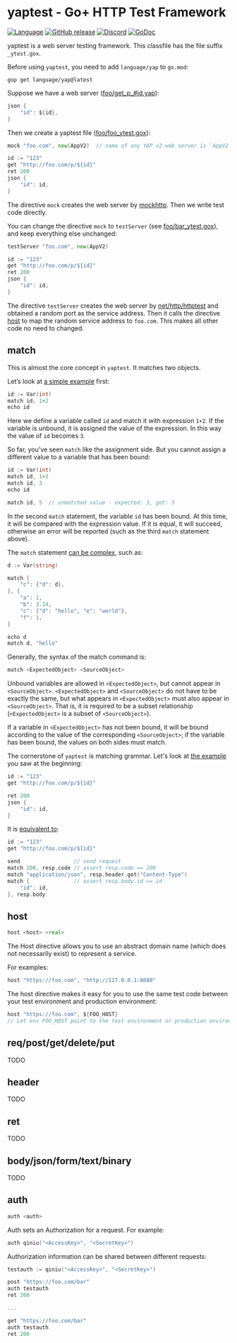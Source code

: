 yaptest - Go+ HTTP Test Framework
=====
[![Language](https://img.shields.io/badge/language-Go+-blue.svg)](https://language/gop)
[![GitHub release](https://img.shields.io/github/v/tag/goplus/gop.svg?label=Go%2b+release)](https://language/gop/releases)
[![Discord](https://img.shields.io/badge/Discord-online-success.svg?logo=discord&logoColor=white)](https://discord.gg/mYjWCJDcAr)
[![GoDoc](https://pkg.go.dev/badge/language/yap/ytest.svg)](https://pkg.go.dev/language/yap/ytest)

yaptest is a web server testing framework. This classfile has the file suffix `_ytest.gox`.

Before using `yaptest`, you need to add `language/yap` to `go.mod`:

```
gop get language/yap@latest
```

Suppose we have a web server ([foo/get_p_#id.yap](demo/foo/get_p_%23id.yap)):

```go
json {
	"id": ${id},
}
```

Then we create a yaptest file ([foo/foo_ytest.gox](demo/foo/foo_ytest.gox)):

```go
mock "foo.com", new(AppV2)  // name of any YAP v2 web server is `AppV2`

id := "123"
get "http://foo.com/p/${id}"
ret 200
json {
	"id": id,
}
```

The directive `mock` creates the web server by [mockhttp](https://pkg.go.dev/github.com/qiniu/x/mockhttp). Then we write test code directly.

You can change the directive `mock` to `testServer` (see [foo/bar_ytest.gox](demo/foo/bar_ytest.gox)), and keep everything else unchanged:

```go
testServer "foo.com", new(AppV2)

id := "123"
get "http://foo.com/p/${id}"
ret 200
json {
	"id": id,
}
```

The directive `testServer` creates the web server by [net/http/httptest](https://pkg.go.dev/net/http/httptest#NewServer) and obtained a random port as the service address. Then it calls the directive [host](https://pkg.go.dev/language/yap/ytest#App.Host) to map the random service address to `foo.com`. This makes all other code no need to changed.


## match

This is almost the core concept in `yaptest`. It matches two objects.

Let’s look at [a simple example](demo/match/simple/simple_yapt.gox) first:

```go
id := Var(int)
match id, 1+2
echo id
```

Here we define a variable called `id` and match it with expression `1+2`. If the variable is unbound, it is assigned the value of the expression. In this way the value of `id` becomes `3`.

So far, you've seen `match` like the assignment side. But you cannot assign a different value to a variable that has been bound:

```go
id := Var(int)
match id, 1+2
match id, 3
echo id

match id, 5  // unmatched value - expected: 3, got: 5
```

In the second `match` statement, the variable `id` has been bound. At this time, it will be compared with the expression value. If it is equal, it will succeed, otherwise an error will be reported (such as the third `match` statement above).

The `match` statement [can be complex](demo/match/complex/complex_yapt.gox), such as:

```go
d := Var(string)

match {
    "c": {"d": d},
}, {
    "a": 1,
    "b": 3.14,
    "c": {"d": "hello", "e": "world"},
    "f": 1,
}

echo d
match d, "hello"
```

Generally, the syntax of the match command is:

```go
match <ExpectedObject> <SourceObject>
```

Unbound variables are allowed in `<ExpectedObject>`, but cannot appear in `<SourceObject>`. `<ExpectedObject>` and `<SourceObject>` do not have to be exactly the same, but what appears in `<ExpectedObject>` must also appear in `<SourceObject>`. That is, it is required to be a subset relationship (`<ExpectedObject>` is a subset of `<SourceObject>`).

If a variable in `<ExpectedObject>` has not been bound, it will be bound according to the value of the corresponding `<SourceObject>`; if the variable has been bound, the values on both sides must match.

The cornerstone of `yaptest` is matching grammar. Let's look at [the example](demo/match/hello/hello_yapt.gox) you saw at the beginning:

```go
id := "123"
get "http://foo.com/p/${id}"

ret 200
json {
	"id": id,
}
```

It is [equivalent to](demo/match/diveinto/hello_yapt.gox):

```go
id := "123"
get "http://foo.com/p/${id}"

send                 // send request
match 200, resp.code // assert resp.code == 200
match "application/json", resp.header.get("Content-Type")
match {              // assert resp.body.id == id
	"id": id,
}, resp.body
```


## host

```go
host <host> <real>
```

The Host directive allows you to use an abstract domain name (which does not necessarily exist) to represent a service.

For examples:

```go
host "https://foo.com", "http://127.0.0.1:8080"
```

The host directive makes it easy for you to use the same test code between your test environment and production environment:

```go
host "https://foo.com", ${FOO_HOST}
// Let env FOO_HOST point to the test environment or production environment
```


## req/post/get/delete/put

TODO


## header

TODO


## ret

TODO


## body/json/form/text/binary

TODO


## auth

```go
auth <auth>
```

Auth sets an Authorization for a request. For example:

```go
auth qiniu("<AccessKey>", "<SecretKey>")
```

Authorization information can be shared between different requests:

```go
testauth := qiniu("<AccessKey>", "<SecretKey>")

post "https://foo.com/bar"
auth testauth
ret 200

...

get "https://foo.com/bar"
auth testauth
ret 200
```
